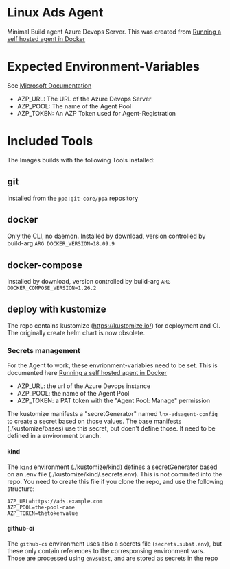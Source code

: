 # Linux Ads Agent

Minimal Build agent Azure Devops Server.
This was created from [Running a self hosted agent in Docker](https://docs.microsoft.com/en-us/azure/devops/pipelines/agents/docker?view=azure-devops)

# Expected Environment-Variables

See [Microsoft Documentation](https://docs.microsoft.com/en-us/azure/devops/pipelines/agents/docker?view=azure-devops#environment-variables)

* AZP_URL: The URL of the Azure Devops Server
* AZP_POOL: The name of the Agent Pool
* AZP_TOKEN: An AZP Token used for Agent-Registration

# Included Tools

The Images builds with the following Tools installed:

## git 

Installed from the `ppa:git-core/ppa` repository

## docker

Only the CLI, no daemon. Installed by download, version controlled by build-arg `ARG DOCKER_VERSION=18.09.9`

## docker-compose

Installed by download, version controlled by build-arg `ARG DOCKER_COMPOSE_VERSION=1.26.2`


## deploy with kustomize

The repo contains kustomize (https://kustomize.io/) for deployment and CI. 
The originally create helm chart is now obsolete.

### Secrets management

For the Agent to work, these envrionment-variables need to be set.
This is documented here [Running a self hosted agent in Docker](https://docs.microsoft.com/en-us/.azure/devops/pipelines/agents/docker?view=azure-devops)


* AZP_URL: the url of the Azure Devops instance
* AZP_POOL: the name of the Agent Pool
* AZP_TOKEN: a PAT token with the "Agent Pool: Manage" permission

The kustomize manifests a "secretGenerator" named `lnx-adsagent-config` to 
create a secret based on those values. The base manifests (./kustomize/bases) 
use this secret, but doen't define those. It need to be defined in a environment branch.

#### kind

The `kind` environment (./kustomize/kind) defines a secretGenerator based on an .env 
file (./kustomize/kind/.secrets.env). This is not commited into the repo. You need
to create this file if you clone the repo, and use the following structure:

```
AZP_URL=https://ads.example.com
AZP_POOL=the-pool-name
AZP_TOKEN=thetokenvalue
```

#### github-ci

The `github-ci` environment uses also a secrets file (`secrets.subst.env`), but these
only contain references to the corresponsing environment vars. Those are processed
using `envsubst`, and are stored as secrets in the repo

